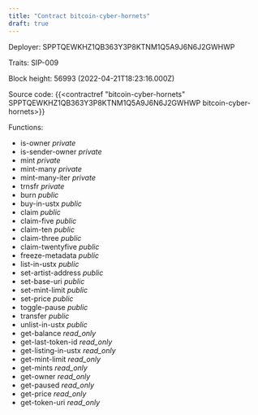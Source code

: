 ```yaml
---
title: "Contract bitcoin-cyber-hornets"
draft: true
---
```

Deployer: SPPTQEWKHZ1QB363Y3P8KTNM1Q5A9J6N6J2GWHWP

Traits:
SIP-009 



Block height: 56993 (2022-04-21T18:23:16.000Z)

Source code: {{<contractref "bitcoin-cyber-hornets" SPPTQEWKHZ1QB363Y3P8KTNM1Q5A9J6N6J2GWHWP bitcoin-cyber-hornets>}}

Functions:

* is-owner _private_
* is-sender-owner _private_
* mint _private_
* mint-many _private_
* mint-many-iter _private_
* trnsfr _private_
* burn _public_
* buy-in-ustx _public_
* claim _public_
* claim-five _public_
* claim-ten _public_
* claim-three _public_
* claim-twentyfive _public_
* freeze-metadata _public_
* list-in-ustx _public_
* set-artist-address _public_
* set-base-uri _public_
* set-mint-limit _public_
* set-price _public_
* toggle-pause _public_
* transfer _public_
* unlist-in-ustx _public_
* get-balance _read_only_
* get-last-token-id _read_only_
* get-listing-in-ustx _read_only_
* get-mint-limit _read_only_
* get-mints _read_only_
* get-owner _read_only_
* get-paused _read_only_
* get-price _read_only_
* get-token-uri _read_only_
